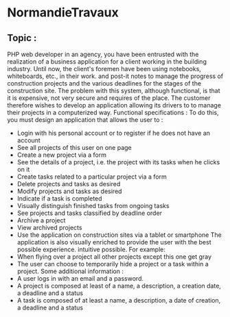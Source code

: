 # NormandieTravaux

## Topic :
PHP web developer in an agency, you have been entrusted with the realization of a business application
for a client working in the building industry.
Until now, the client's foremen have been using notebooks, whiteboards, etc., in their work.
and post-it notes to manage the progress of construction projects and the various deadlines for the
stages of the construction site.
The problem with this system, although functional, is that it is expensive, not very secure and requires
of the place. The customer therefore wishes to develop an application allowing its drivers to
to manage their projects in a computerized way.
Functional specifications :
To do this, you must design an application that allows the user to :
- Login with his personal account or to register if he does not have an account
- See all projects of this user on one page
- Create a new project via a form
- See the details of a project, i.e. the project with its tasks when he clicks on it
- Create tasks related to a particular project via a form
- Delete projects and tasks as desired
- Modify projects and tasks as desired
- Indicate if a task is completed
- Visually distinguish finished tasks from ongoing tasks
- See projects and tasks classified by deadline order
- Archive a project
- View archived projects
- Use the application on construction sites via a tablet or smartphone
The application is also visually enriched to provide the user with the best possible experience.
intuitive possible. For example:
- When flying over a project all other projects except this one get gray
- The user can choose to temporarily hide a project or a task within a project.
Some additional information :
- A user logs in with an email and a password.
- A project is composed at least of a name, a description, a creation date, a
deadline and a status
- A task is composed of at least a name, a description, a date of creation,
a deadline and a status
